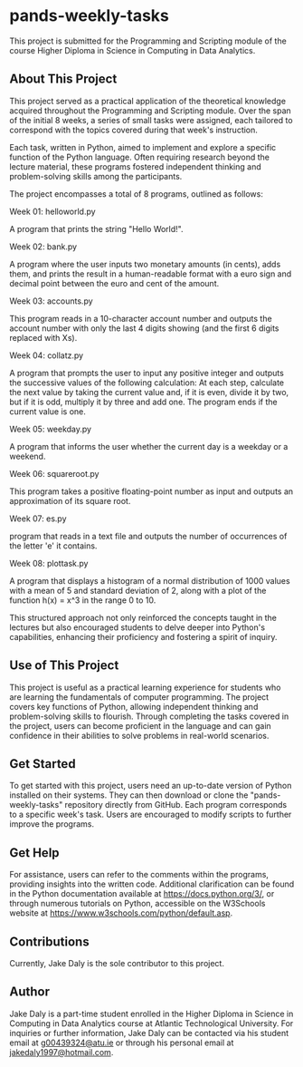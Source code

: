 # pands-weekly-tasks

This project is submitted for the Programming and Scripting module of the course Higher Diploma in Science in Computing in Data Analytics.

## About This Project
This project served as a practical application of the theoretical knowledge acquired throughout the Programming and Scripting module. Over the span of the initial 8 weeks, a series of small tasks were assigned, each tailored to correspond with the topics covered during that week's instruction.

Each task, written in Python, aimed to implement and explore a specific function of the Python language. Often requiring research beyond the lecture material, these programs fostered independent thinking and problem-solving skills among the participants.

The project encompasses a total of 8 programs, outlined as follows:

Week 01: helloworld.py

A program that prints the string "Hello World!".

Week 02: bank.py

A program where the user inputs two monetary amounts (in cents), adds them, and prints the result in a human-readable format with a euro sign and decimal point between the euro and cent of the amount.

Week 03: accounts.py

This program reads in a 10-character account number and outputs the account number with only the last 4 digits showing (and the first 6 digits replaced with Xs).

Week 04: collatz.py

A program that prompts the user to input any positive integer and outputs the successive values of the following calculation: At each step, calculate the next value by taking the current value and, if it is even, divide it by two, but if it is odd, multiply it by three and add one. The program ends if the current value is one.

Week 05: weekday.py

A program that informs the user whether the current day is a weekday or a weekend.

Week 06: squareroot.py

This program takes a positive floating-point number as input and outputs an approximation of its square root.

Week 07: es.py

 program that reads in a text file and outputs the number of occurrences of the letter 'e' it contains.

Week 08: plottask.py

A program that displays a histogram of a normal distribution of 1000 values with a mean of 5 and standard deviation of 2, along with a plot of the function h(x) = x^3 in the range 0 to 10.


This structured approach not only reinforced the concepts taught in the lectures but also encouraged students to delve deeper into Python's capabilities, enhancing their proficiency and fostering a spirit of inquiry.

## Use of This Project
This project is useful as a practical learning experience for students who are learning the fundamentals of computer programming. The project covers key functions of Python, allowing independent thinking and problem-solving skills to flourish.
Through completing the tasks covered in the project, users can become proficient in the language and can gain confidence in their abilities to solve problems in real-world scenarios.

## Get Started
To get started with this project, users need an up-to-date version of Python installed on their systems. They can then download or clone the "pands-weekly-tasks" repository directly from GitHub. Each program corresponds to a specific week's task. Users are encouraged to modify scripts to further improve the programs.

## Get Help
For assistance, users can refer to the comments within the programs, providing insights into the written code. Additional clarification can be found in the Python documentation available at https://docs.python.org/3/, or through numerous tutorials on Python, accessible on the W3Schools website at https://www.w3schools.com/python/default.asp.

## Contributions
Currently, Jake Daly is the sole contributor to this project.

## Author
Jake Daly is a part-time student enrolled in the Higher Diploma in Science in Computing in Data Analytics course at Atlantic Technological University. For inquiries or further information, Jake Daly can be contacted via his student email at g00439324@atu.ie or through his personal email at jakedaly1997@hotmail.com.